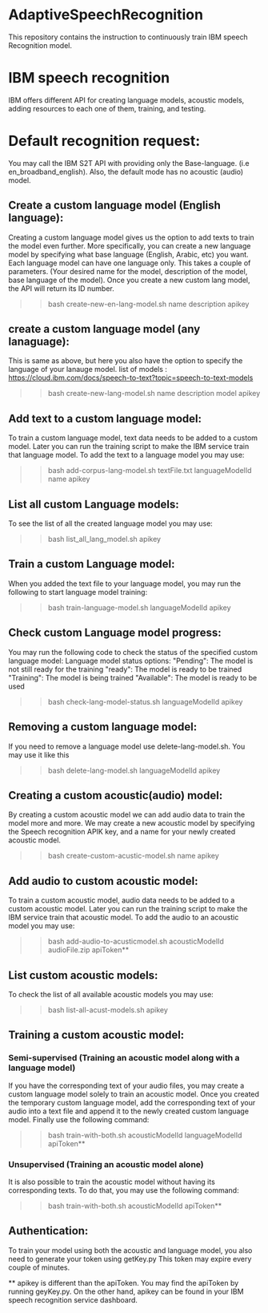 # AdaptiveSpeechRecognition
This repository contains the instruction to continuously train IBM speech Recognition model. 

# IBM speech recognition

IBM offers different API for creating language models, acoustic models, adding resources to each one of them, training, and testing.

# Default recognition request:

You may call the IBM S2T API with providing only the Base-language. (i.e en_broadband_english).
Also, the default mode has no acoustic (audio) model.

## Create a custom language model (English language):

Creating a custom language model gives us the option to add texts to train the model even further. More specifically, you can create a new language model by specifying what base language (English, Arabic, etc) you want. Each language model can have one language only.
This takes a couple of parameters. (Your desired name for the model, description of the model, base language of the model). Once you create a new custom lang model, the API will return its ID number.

>> bash create-new-en-lang-model.sh name description apikey


## create a custom language model (any lanaguage):

This is same as above, but here you also have the option to specify the language of your lanauge model. 
list of models : https://cloud.ibm.com/docs/speech-to-text?topic=speech-to-text-models

>> bash create-new-lang-model.sh name description model apikey


## Add text to a custom language model:

To train a custom language model, text data needs to be added to a custom model. Later you can run the training script to make the IBM service train that language model. To add the text to a language model you may use:

>> bash add-corpus-lang-model.sh textFile.txt languageModelId name apikey


## List all custom Language models:

To see the list of all the created language model you may use:
>> bash list_all_lang_model.sh apikey


## Train a custom Language model:

When you added the text file to your language model, you may run the following to start language model training:
>> bash train-language-model.sh languageModelId apikey


## Check custom Language model progress:

You may run the following code to check the status of the specified custom language model: 
Language model status options:
"Pending": The model is not still ready for the training
"ready": The model is ready to be trained
"Training": The model is being trained
"Available": The model is ready to be used

>> bash check-lang-model-status.sh languageModelId apikey


## Removing a custom language model:

If you need to remove a language model use delete-lang-model.sh. You may use it like this
>> bash delete-lang-model.sh languageModelId apikey


## Creating a custom acoustic(audio) model:

By creating a custom acoustic model we can add audio data to train the model more and more. We may create a new acoustic model by specifying the Speech recognition APIK key, and a name for your newly created acoustic model. 

>> bash create-custom-acustic-model.sh name apikey

## Add audio to custom acoustic model:

To train a custom acoustic model, audio data needs to be added to a custom acoustic model. Later you can run the training script to make the IBM service train that acoustic model. To add the audio to an acoustic model you may use:

>> bash add-audio-to-acusticmodel.sh acousticModelId audioFile.zip apiToken**




## List custom acoustic models:

To check the list of all available acoustic models you may use:
>> bash list-all-acust-models.sh apikey

## Training a custom acoustic model:

### Semi-supervised (Training an acoustic model along with a language model)

If you have the corresponding text of your audio files, you may create a custom language model solely to train an acoustic model. Once you created the temporary custom language model, add the corresponding text of your audio into a text file and append it to the newly created custom language model. Finally use the following command:

>> bash train-with-both.sh acousticModelId languageModelId apiToken**



### Unsupervised (Training an acoustic model alone)

It is also possible to train the acoustic model without having its corresponding texts. To do that, you may use the following command:

>> bash train-with-both.sh acousticModelId apiToken**




## Authentication:
To train your model using both the acoustic and language model, you also need to generate your token using getKey.py
This token may expire every couple of minutes. 

** apikey is different than the apiToken. You may find the apiToken by running geyKey.py. On the other hand, apikey can be found in your IBM speech recognition service dashboard.
